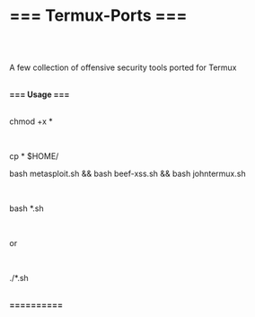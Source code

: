 <H1><b>=== Termux-Ports ===</b></H1>
<br>
<br>
<p>A few collection of offensive security tools ported for Termux</p>
<br>
<b>=== Usage ===</b><br>
<br>
<p>chmod +x *</p>
<br>
<p>cp * $HOME/
<br>
<p>bash metasploit.sh && bash beef-xss.sh && bash johntermux.sh</p>
<br>
<p>bash *.sh</p>
<br>
<p>or</p>
<br>
<p>./*.sh</p>
<br>
<b>==========</b>
